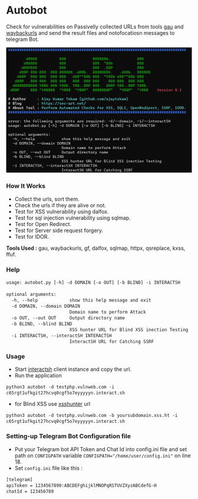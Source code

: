 # Autobot 

Check for vulnerabilities on Passivelly collected URLs from tools [gau](https://github.com/lc/gau) and [waybackurls](https://github.com/tomnomnom/waybackurls) and send the result files and notofocatiosn messages to telegram Bot.  

![](sc.png)

### How It Works   

* Collect the urls, sort them.  
* Check the urls if they are alive or not. 
* Test for XSS vulnerability using dalfox.   
* Test for sql injection vulnerability using sqlmap.  
* Test for Open Redirect.   
* Test for Server side request forgery.   
* Test for IDOR.   

__Tools Used :__  gau, waybackurls, gf, dalfox, sqlmap, httpx, qsreplace, kxss, ffuf.  

### Help 

```  
usage: autobot.py [-h] -d DOMAIN [-o OUT] [-b BLIND] -i INTERACTSH

optional arguments:
  -h, --help            show this help message and exit
  -d DOMAIN, --domain DOMAIN
                        Domain name to perform Attack
  -o OUT, --out OUT     Output directory name
  -b BLIND, --blind BLIND
                        XSS hunter URL for Blind XSS inection Testing
  -i INTERACTSH, --interactSH INTERACTSH
                        InteractSH URL for Catching SSRF
```  

### Usage   

* Start [interactsh](https://github.com/projectdiscovery/interactsh) client instance and copy the url. 
* Run the application 

```  
python3 autobot -d testphp.vulnweb.com -i c65rgt1ufkgit27hcvq0cgf5o7eyyyyyn.interact.sh
```  

* for Blind XSS use [xsshunter]() url  

```    
python3 autobot -d testphp.vulnweb.com -b yoursubdomain.xss.ht -i c65rgt1ufkgit27hcvq0cgf5o7eyyyyyn.interact.sh
```     

### Setting-up Telegram Bot Configuration file

* Put your Telegram bot API Token and Chat Id into config.ini file and set path on `CONFIGPATH` variable `CONFIGPATH="/home/user/config.ini"` on line 18.
* Set `config.ini` file like this :

```
[telegram]
apiToken = 1234567890:ABCDEFghijklMNOPqRSTUVZXyzABCdefG-H
chatId = 123456789
```
